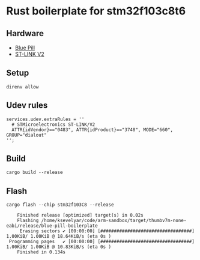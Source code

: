 # Rust boilerplate for stm32f103c8t6

## Hardware

* [Blue Pill](https://www.aliexpress.com/wholesale?SearchText=stm32f103c8t6)
* [ST-LINK V2](https://www.aliexpress.com/wholesale?SearchText=stlink+v2)

## Setup

`direnv allow`

## Udev rules

```
services.udev.extraRules = ''
  # STMicroelectronics ST-LINK/V2
  ATTR{idVendor}=="0483", ATTR{idProduct}=="3748", MODE="660", GROUP="dialout"
'';
```

## Build

`cargo build --release`

## Flash

`cargo flash --chip stm32f103C8 --release`

```
    Finished release [optimized] target(s) in 0.02s
    Flashing /home/ksevelyar/code/arm-sandbox/target/thumbv7m-none-eabi/release/blue-pill-boilerplate
     Erasing sectors ✔ [00:00:00] [##################################]  1.00KiB/ 1.00KiB @ 18.64KiB/s (eta 0s )
 Programming pages   ✔ [00:00:00] [##################################]  1.00KiB/ 1.00KiB @ 10.83KiB/s (eta 0s )
    Finished in 0.134s
```

